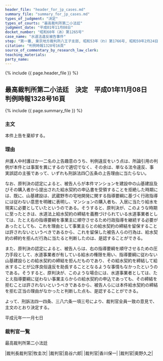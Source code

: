 ```yaml
---
header_file: "header_for_jp_cases.md"
summary_file: "summary_for_jp_cases.md"
types_of_judgment: "決定"
types_of_courts: "最高裁判所第二小法廷"
judgment_date: "平成01年11月08日"
docket_number: "昭和60年（あ）第1265号"
case_name: "水道法違反被告事件"
step: "第一審, 東京地方裁判所八王子支部, 昭和53年（わ）第1766号, 昭和59年2月24日, 判決|控訴審, 東京高等裁判所, 昭和59年（う）第540号, 昭和60年8月30日, 判決"
citation: "判例時報1328号16頁"
source_of_commentary_by_research_law_clerk:
teaching_materials:
party_name:
---
```


{% include {{ page.header_file }}  %}

## 最高裁判所第二小法廷　決定　平成01年11月08日　判例時報1328号16頁

{% include {{ page.summary_file }}  %}






### 主文



本件上告を棄却する。





### 理由



弁護人中村護ほか一二名の上告趣意のうち、判例違反をいう点は、所論引用の判例が本件とは事案を異にするので適切でなく、その余は、単なる法令違反、事実誤認の主張であって、いずれも刑訴法四〇五条の上告理由に当たらない。

なお、原判決の認定によると、被告人らが本件マンションを建設中の山基建設及びその購入者から提出された給水契約の申込書を受領することを拒絶した時期には、既に、山基建設は、武蔵野市の宅地開発に関する指導要綱に基づく行政指導には従わない意思を明確に表明し、マンションの購入者も、入居に当たり給水を現実に必要としていたというのである。そうすると、原判決が、このような時期に至ったときは、水道法上給水契約の締結を義務づけられている水道事業者としては、たとえ右の指導要綱を事業主に順守させるため行政指導を継続する必要があったとしても、これを理由として事業主らとの給水契約の締結を留保することは許されないというべきであるから、これを留保した被告人らの行為は、給水契約の締約を拒んだ行為に当たると判断したのは、是認することができる。

また、原判決の認定によると、被告人らは、右の指導要綱を順守させるための圧力手段として、水道事業者が有している給水の権限を用い、指導要綱に従わない山基建設らとの給水契約の締結を拒んだものであり、その給水契約を締結して給水することが公序良俗違反を助長することとなるような事情もなかったというのである。そうすると、原判決が、このような場合には、水道事業者としては、たとえ指導要綱に従わない事業主らからの給水契約の申込であっても、その締結を拒むことは許されないというべきであるから、被告人らには本件給水契約の締結を拒む正当の理由がなかったと判断した点も、是認することができる。

よって、刑訴法四一四条、三八六条一項三号により、裁判官全員一致の意見で、主文のとおり決定する。

平成元年一一月七日


### 裁判官一覧

最高裁判所第二小法廷

|裁判長裁判官|牧圭次|
|裁判官|島谷六郎|
|裁判官|香川保一|
|裁判官|奥野久之|

